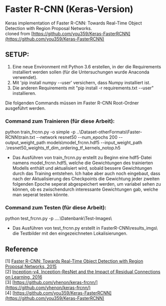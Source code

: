 # Faster R-CNN (Keras-Version)
Keras implementation of Faster R-CNN: Towards Real-Time Object Detection with Region Proposal Networks.<br/>
cloned from [https://github.com/you359/Keras-FasterRCNN](https://github.com/you359/Keras-FasterRCNN)

## SETUP:

1) Eine neue Environment mit Python 3.6 erstellen, in der die Requirements installiert werden sollen (für die Untersuchungen wurde Anaconda verwendet).
2) Mit 'pip install numpy --user' versichern, dass Numpy installiert ist.
3) Die anderen Requirements mit "pip install -r requirements.txt --user" installieren.

Die folgenden Commands müssen im Faster R-CNN Root-Ordner ausgeführt werden.

### Command zum Trainieren (für diese Arbeit):
python train_frcnn.py -o simple -p ..\Dataset-otherFormats\Faster-RCNN\train.txt --network resnet50 --num_epochs 200 --output_weight_path models\model_frcnn.hdf5 --input_weight_path .\resnet50_weights_tf_dim_ordering_tf_kernels_notop.h5

- Das Ausführen von train_frcnn.py erstellt zu Beginn eine hdf5-Datei namens model_frcnn.hdf5, welche die Gewichtungen des trainierten Modells enthält und aktualisiert wird, sobald bessere Gewichtungen durch das Training entstehen. Ich habe aber auch noch eingebaut, dass nach der Aktualisierung des Checkpoints die Gewichtung jeder zweiten folgenden Epoche seperat abgespeichert werden, um variabel sehen zu können, ob es zwischendurch interessante Gewichtungen gab, welche man seperat testen könnte.

### Command zum Testen (für diese Arbeit):
python test_frcnn.py -p ..\..\Datenbank\Test-Images\ 

- Das Ausführen von test_frcnn.py erstellt in FasterR-CNN\results_imgs\ die Testbilder mit den eingezeichneten Lokalisierungen.

## Reference
[1] [Faster R-CNN: Towards Real-Time Object Detection with Region Proposal Networks, 2015](https://arxiv.org/pdf/1506.01497.pdf) <br/>
[2] [Inception-v4, Inception-ResNet and the Impact of Residual Connections on Learning, 2016](https://arxiv.org/pdf/1602.07261.pdf) <br/>
[3] [https://github.com/yhenon/keras-frcnn/](https://github.com/yhenon/keras-frcnn/)<br>
[4] [https://github.com/you359/Keras-FasterRCNN](https://github.com/you359/Keras-FasterRCNN)
